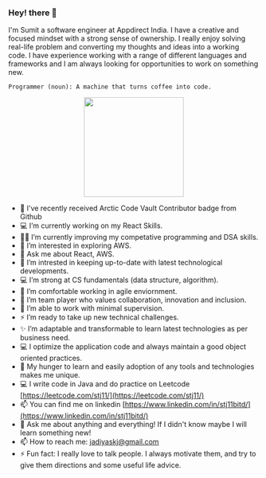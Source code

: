 ### Hey! there 👋

I'm Sumit a software engineer at Appdirect India. I have a creative and focused mindset with a strong sense of ownership. I really enjoy solving real-life problem and converting my thoughts and ideas into a working code. I have experience working with a range of different languages and frameworks and I am always looking for opportunities to work on something new. 

```
Programmer (noun): A machine that turns coffee into code.
```
<p align="center">
  <img align="center" src="https://github.com/himanshusharma89/himanshusharma89/blob/master/coding.gif" width="200" height="200"/>
</p>

- 🥇 I've recently received Arctic Code Vault Contributor badge from Github
- 💻 I’m currently working on my React Skills.
- ✍🏻 I’m currently improving my competative programming and DSA skills.
- 🔭 I’m interested in exploring AWS.
- 💬 Ask me about React, AWS. 
- 👯 I’m intrested in keeping up-to-date with latest technological developments.
- :computer: I’m strong at CS fundamentals (data structure, algorithm).
- 🌱 I’m comfortable working in agile enviornment.
- 🔭 I’m team player who values collaboration, innovation and inclusion.
- 🤔 I’m able to work with minimal supervision.
- ⚡️ I’m ready to take up new technical challenges.
- ✨ I’m adaptable and transformable to learn latest technologies as per business need.
- :computer: I optimize the application code and always maintain a good object oriented practices.
- 🌱 My hunger to learn and easily adoption of any tools and technologies makes me unique.
- :computer: I write code in Java and do practice on Leetcode [https://leetcode.com/stj11/](https://leetcode.com/stj11/)
- 📫 You can find me on linkedin [https://www.linkedin.com/in/stj11bitd/](https://www.linkedin.com/in/stj11bitd/)
- 💬 Ask me about anything and everything! If I didn't know maybe I will learn something new!
- 📫 How to reach me: jadiyaskj@gmail.com
- ⚡ Fun fact: I really love to talk people. I always motivate them, and try to give them directions and some useful life advice. 
